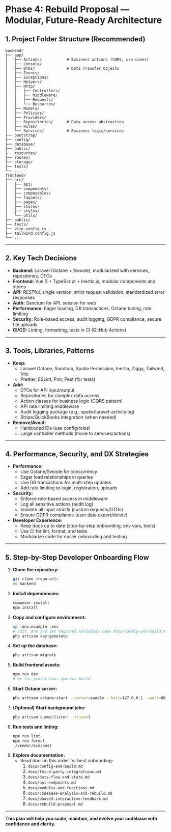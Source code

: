 # Phase 4: Rebuild Proposal — Modular, Future-Ready Architecture

## 1. Project Folder Structure (Recommended)

```
backend/
├── app/
│   ├── Actions/           # Business actions (CQRS, use cases)
│   ├── Console/
│   ├── DTOs/              # Data Transfer Objects
│   ├── Events/
│   ├── Exceptions/
│   ├── Helpers/
│   ├── Http/
│   │   ├── Controllers/
│   │   ├── Middleware/
│   │   ├── Requests/
│   │   └── Resources/
│   ├── Models/
│   ├── Policies/
│   ├── Providers/
│   ├── Repositories/      # Data access abstraction
│   ├── Rules/
│   └── Services/          # Business logic/services
├── bootstrap/
├── config/
├── database/
├── public/
├── resources/
├── routes/
├── storage/
├── tests/
└── ...
frontend/
├── src/
│   ├── api/
│   ├── components/
│   ├── composables/
│   ├── layouts/
│   ├── pages/
│   ├── stores/
│   ├── styles/
│   └── utils/
├── public/
├── tests/
├── vite.config.ts
├── tailwind.config.js
└── ...
```

---

## 2. Key Tech Decisions
- **Backend:** Laravel (Octane + Swoole), modularized with services, repositories, DTOs
- **Frontend:** Vue 3 + TypeScript + Inertia.js, modular components and stores
- **API:** RESTful, single version, strict request validation, standardized error responses
- **Auth:** Sanctum for API, session for web
- **Performance:** Eager loading, DB transactions, Octane tuning, rate limiting
- **Security:** Role-based access, audit logging, GDPR compliance, secure file uploads
- **CI/CD:** Linting, formatting, tests in CI (GitHub Actions)

---

## 3. Tools, Libraries, Patterns
- **Keep:**
  - Laravel Octane, Sanctum, Spatie Permission, Inertia, Ziggy, Tailwind, Vite
  - Prettier, ESLint, Pint, Pest (for tests)
- **Add:**
  - DTOs for API input/output
  - Repositories for complex data access
  - Action classes for business logic (CQRS pattern)
  - API rate limiting middleware
  - Audit logging package (e.g., spatie/laravel-activitylog)
  - Stripe/QuickBooks integration (when needed)
- **Remove/Avoid:**
  - Hardcoded IDs (use config/roles)
  - Large controller methods (move to services/actions)

---

## 4. Performance, Security, and DX Strategies
- **Performance:**
  - Use Octane/Swoole for concurrency
  - Eager load relationships in queries
  - Use DB transactions for multi-step updates
  - Add rate limiting to login, registration, uploads
- **Security:**
  - Enforce role-based access in middleware
  - Log all sensitive actions (audit log)
  - Validate all input strictly (custom requests/DTOs)
  - Ensure GDPR compliance (user data export/delete)
- **Developer Experience:**
  - Keep docs up to date (step-by-step onboarding, env vars, tools)
  - Use CI for lint, format, and tests
  - Modularize code for easier onboarding and testing

---

## 5. Step-by-Step Developer Onboarding Flow

1. **Clone the repository:**
   ```sh
   git clone <repo-url>
   cd backend
   ```
2. **Install dependencies:**
   ```sh
   composer install
   npm install
   ```
3. **Copy and configure environment:**
   ```sh
   cp .env.example .env
   # Edit .env and set required variables (see docs/config-and-build.md)
   php artisan key:generate
   ```
4. **Set up the database:**
   ```sh
   php artisan migrate
   ```
5. **Build frontend assets:**
   ```sh
   npm run dev
   # or for production: npm run build
   ```
6. **Start Octane server:**
   ```sh
   php artisan octane:start --server=swoole --host=127.0.0.1 --port=8000
   ```
7. **(Optional) Start background jobs:**
   ```sh
   php artisan queue:listen --tries=1
   ```
8. **Run tests and linting:**
   ```sh
   npm run lint
   npm run format
   ./vendor/bin/pest
   ```
9. **Explore documentation:**
   - Read docs in this order for best onboarding:
     1. `docs/config-and-build.md`
     2. `docs/third-party-integrations.md`
     3. `docs/data-flow-and-state.md`
     4. `docs/api-endpoints.md`
     5. `docs/modules-and-functions.md`
     6. `docs/codebase-analysis-and-rebuild.md`
     7. `docs/phase3-interactive-feedback.md`
     8. `docs/rebuild-proposal.md`

---

**This plan will help you scale, maintain, and evolve your codebase with confidence and clarity.** 